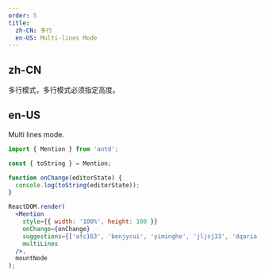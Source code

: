 ```yaml
---
order: 5
title:
  zh-CN: 多行
  en-US: Multi-lines Mode
---
```


## zh-CN

多行模式，多行模式必须指定高度。

## en-US

Multi lines mode.

````jsx
import { Mention } from 'antd';

const { toString } = Mention;

function onChange(editorState) {
  console.log(toString(editorState));
}

ReactDOM.render(
  <Mention
    style={{ width: '100%', height: 100 }}
    onChange={onChange}
    suggestions={['afc163', 'benjycui', 'yiminghe', 'jljsj33', 'dqaria', 'RaoHai']}
    multiLines
  />,
  mountNode
);
````
